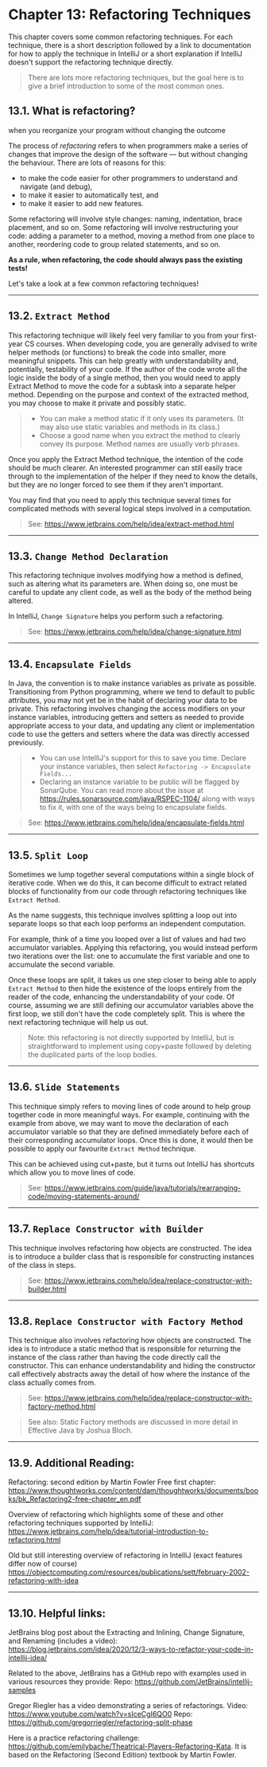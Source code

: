 # Chapter 13: Refactoring Techniques

This chapter covers some common refactoring techniques. For each technique, there is a short description
followed by a link to documentation for how to apply the technique in IntelliJ or a short explanation if
IntelliJ doesn't support the refactoring technique directly.

> There are lots more refactoring techniques, but the goal here is to give a brief introduction to some of the most common ones.

## 13.1. What is refactoring?

 when you reorganize your program without changing the outcome

The process of _refactoring_ refers to when programmers make a series of changes that improve the design of the software — but without changing the behaviour.
There are lots of reasons for this:
- to make the code easier for other programmers to understand
and navigate (and debug),
- to make it easier to automatically test, and
- to make it easier to add new features.

Some refactoring will involve style changes: naming, indentation, brace placement, and so on.
Some refactoring will involve restructuring your code: adding a parameter to a method,
moving a method from one place to another, reordering code to group related statements, and so on.

**As a rule, when refactoring, the code should always pass the existing tests!**

Let's take a look at a few common refactoring techniques!

---

## 13.2. `Extract Method`

This refactoring technique will likely feel very familiar to you from your first-year CS courses.
When developing code, you are generally advised to write helper methods (or functions) to break the code into smaller, more meaningful snippets. This can help greatly with understandability
and, potentially, testability of your code. If the author of the code wrote all the logic inside the body
of a single method, then you would need to apply Extract Method to move the code for
a subtask into a separate helper method. Depending on the purpose and context of the extracted method,
you may choose to make it private and possibly static.

> * You can make a method static if it only uses its parameters. (It may also use static variables and methods in its class.)
> * Choose a good name when you extract the method to clearly convey its purpose. Method names are usually verb phrases.

Once you apply the Extract Method technique, the intention of the code should be much clearer. An interested
programmer can still easily trace through to the implementation of the helper if they need to know the details,
but they are no longer forced to see them if they aren't important.

You may find that you need to apply this technique several times for complicated methods with several logical steps involved
in a computation.

> See: https://www.jetbrains.com/help/idea/extract-method.html

* * *

## 13.3. `Change Method Declaration`

This refactoring technique involves modifying how a method is defined, such as altering what its parameters are. When doing so,
one must be careful to update any client code, as well as the body of the method being altered.

In IntelliJ, `Change Signature` helps you perform such a refactoring.

> See: https://www.jetbrains.com/help/idea/change-signature.html

* * *

## 13.4. `Encapsulate Fields`

In Java, the convention is to make instance variables as private as possible. Transitioning from Python programming, where
we tend to default to public attributes, you may not yet be in the habit of declaring your data to be private. This refactoring
involves changing the access modifiers on your instance variables, introducing getters and setters as needed to provide appropriate
access to your data, and updating any client or implementation code to use the getters and setters where the data was
directly accessed previously.

> * You can use IntelliJ's support for this to save you time. Declare your instance variables, then select `Refactoring -> Encapsulate Fields...`
> * Declaring an instance variable to be public will be flagged by SonarQube. You can read more about the issue at
https://rules.sonarsource.com/java/RSPEC-1104/ along with ways to fix it, with one of the ways being to encapsulate fields.

> See: https://www.jetbrains.com/help/idea/encapsulate-fields.html

* * *

## 13.5. `Split Loop`

Sometimes we lump together several computations within a single block of iterative code. When we do this, it can become
difficult to extract related blocks of functionality from our code through refactoring techniques like `Extract Method`.

As the name suggests, this technique involves splitting a loop out into separate loops so that each loop performs an independent computation.

For example, think of a time you looped over a list of values and had two accumulator variables.
Applying this refactoring, you would instead perform two iterations over the list: one to accumulate the first variable and one
to accumulate the second variable.

Once these loops are split, it takes us one step closer to being able to apply `Extract Method` to then
hide the existence of the loops entirely from the reader of the code, enhancing the understandability of your code. Of course,
assuming we are still defining our accumulator variables above the first loop, we still don't have the code completely
split. This is where the next refactoring technique will help us out.

> Note: this refactoring is not directly supported by IntelliJ, but is straightforward to implement using copy+paste followed by
> deleting the duplicated parts of the loop bodies.

* * *

## 13.6. `Slide Statements`

This technique simply refers to moving lines of code around to help group together code in more meaningful ways. For example,
continuing with the example from above, we may want to move the declaration of each accumulator variable so that they are defined
immediately before each of their corresponding accumulator loops. Once this is done, it would then be possible to apply our
favourite `Extract Method` technique.

This can be achieved using cut+paste, but it turns out IntelliJ has shortcuts which allow you to move lines of code.

> See: https://www.jetbrains.com/guide/java/tutorials/rearranging-code/moving-statements-around/

* * *

## 13.7. `Replace Constructor with Builder`

This technique involves refactoring how objects are constructed. The idea is to introduce a builder class that is responsible for constructing instances of the class in steps.

> See: https://www.jetbrains.com/help/idea/replace-constructor-with-builder.html

* * *

## 13.8. `Replace Constructor with Factory Method`

This technique also involves refactoring how objects are constructed. The idea is to introduce
a static method that is responsible for returning the instance of the class rather than having the code directly call
the constructor. This can enhance understandability and hiding the constructor call effectively abstracts
away the detail of how where the instance of the class actually comes from.

> See: https://www.jetbrains.com/help/idea/replace-constructor-with-factory-method.html

> See also: Static Factory methods are discussed in more detail in Effective Java by Joshua Bloch.

* * *

## 13.9. Additional Reading:

Refactoring: second edition by Martin Fowler
Free first chapter: https://www.thoughtworks.com/content/dam/thoughtworks/documents/books/bk_Refactoring2-free-chapter_en.pdf

Overview of refactoring which highlights some of these and other refactoring techniques supported by IntelliJ:
https://www.jetbrains.com/help/idea/tutorial-introduction-to-refactoring.html

Old but still interesting overview of refactoring in IntelliJ (exact features differ now of course)
https://objectcomputing.com/resources/publications/sett/february-2002-refactoring-with-idea

* * *

## 13.10. Helpful links:

JetBrains blog post about the Extracting and Inlining, Change Signature, and Renaming (includes a video):
https://blog.jetbrains.com/idea/2020/12/3-ways-to-refactor-your-code-in-intellij-idea/

Related to the above, JetBrains has a GitHub repo with examples used in various resources they provide:
Repo: https://github.com/JetBrains/intellij-samples

Gregor Riegler has a video demonstrating a series of refactorings.
Video: https://www.youtube.com/watch?v=sIceCgI6QO0
Repo: https://github.com/gregorriegler/refactoring-split-phase

Here is a practice refactoring challenge: https://github.com/emilybache/Theatrical-Players-Refactoring-Kata.
It is based on the Refactoring (Second Edition) textbook by Martin Fowler.
